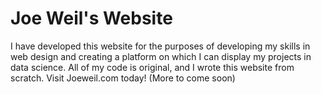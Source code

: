 # Joe Weil's Website
 I have developed this website for the purposes of developing my skills in web design and creating a platform on which I can display my projects in data science. All of my code is original, and I wrote this website from scratch. Visit Joeweil.com today! (More to come soon)
